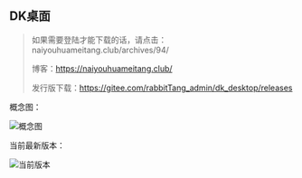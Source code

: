 ## DK桌面
> 如果需要登陆才能下载的话，请点击：naiyouhuameitang.club/archives/94/
>
> 博客：https://naiyouhuameitang.club/
>
> 发行版下载：https://gitee.com/rabbitTang_admin/dk_desktop/releases

概念图：

![概念图](https://images.gitee.com/uploads/images/2019/1225/193135_ea6ec4a5_5236363.png "概念图.png")

当前最新版本：

![当前版本](https://images.gitee.com/uploads/images/2019/1225/193153_8dcad896_5236363.png "0.5alpha测试图.png")